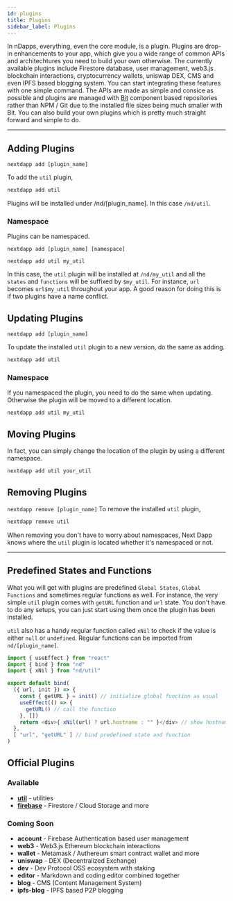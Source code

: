 ```yaml
---
id: plugins
title: Plugins
sidebar_label: Plugins
---
```


In nDapps, everything, even the core module, is a plugin. Plugins are drop-in enhancements to your app, which give you a wide range of common APIs and architechtures you need to build your own otherwise. The currently available plugins include Firestore database, user management, web3.js blockchain interactions, cryptocurrency wallets, uniswap DEX, CMS and even IPFS based blogging system. You can start integrating these features with one simple command. The APIs are made as simple and consice as possible and plugins are managed with [Bit](https://bit.dev/warashibe/nextdapp) component based repositories rather than NPM / Git due to the installed file sizes being much smaller with Bit. You can also build your own plugins which is pretty much straight forward and simple to do.

---

## Adding Plugins

`nextdapp add [plugin_name]`

To add the `util` plugin,

```bash
nextdapp add util
```
Plugins will be installed under /nd/[plugin_name]. In this case `/nd/util`.


### Namespace

Plugins can be namespaced.

`nextdapp add [plugin_name] [namespace]`

```
nextdapp add util my_util
```

In this case, the `util` plugin will be installed at `/nd/my_util` and all the `states` and `functions` will be suffixed by `$my_util`. For instance, `url` becomes `url$my_util` throughout your app. A good reason for doing this is if two plugins have a name conflict.


## Updating Plugins

`nextdapp add [plugin_name]`

To update the installed `util` plugin to a new version, do the same as adding.

```bash
nextdapp add util
```

### Namespace

If you namespaced the plugin, you need to do the same when updating. Otherwise the plugin will be moved to a different location.

```
nextdapp add util my_util
```

## Moving Plugins

In fact, you can simply change the location of the plugin by using a different namespace.

```
nextdapp add util your_util
```

## Removing Plugins

`nextdapp remove [plugin_name]` To remove the installed `util` plugin,

```bash
nextdapp remove util
```

When removing you don't have to worry about namespaces, Next Dapp knows where the `util` plugin is located whether it's namespaced or not.

---

## Predefined States and Functions

What you will get with plugins are predefined `Global States`,  `Global Functions` and sometimes regular functions as well. For instance, the very simple `util` plugin comes with `getURL` function and `url` state. You don't have to do any setups, you can just start using them once the plugin has been installed.

`util` also has a handy regular function called `xNil` to check if the value is either `null` or `undefined`. Regular functions can be imported from `nd/[plugin_name]`.

```javascript
import { useEffect } from "react"
import { bind } from "nd"
import { xNil } from "nd/util"

export default bind(
  ({ url, init }) => {
    const { getURL } = init() // initialize global function as usual
    useEffect(() => {
      getURL() // call the function
    }, [])
    return <div>{ xNil(url) ? url.hostname : "" }</div> // show hostname
  },
  [ "url", "getURL" ] // bind predefined state and function
)
```

## Official Plugins

### Available

* [**util**](/next-dapp/docs/plugin-util) - utilities
* [**firebase**](/next-dapp/docs/firebase) - Firestore / Cloud Storage and more

### Coming Soon
* **account** - Firebase Authentication based user management
* **web3** - Web3.js Ethereum blockchain interactions
* **wallet** - Metamask / Authereum smart contract wallet and more
* **uniswap** - DEX (Decentralized Exchange)
* **dev** - Dev Protocol OSS ecosystem with staking
* **editor** - Markdown and coding editor combined together
* **blog** - CMS (Content Management System)
* **ipfs-blog** - IPFS based P2P blogging



